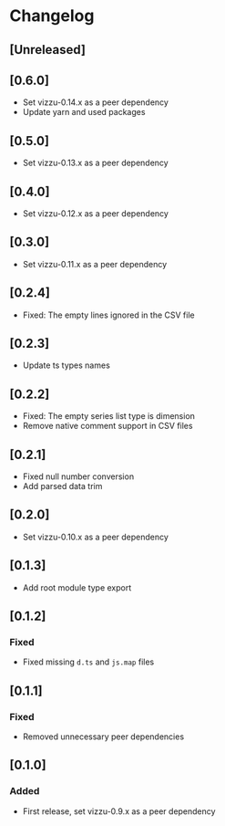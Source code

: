 # Changelog

## [Unreleased]

## [0.6.0]

-   Set vizzu-0.14.x as a peer dependency
-   Update yarn and used packages

## [0.5.0]

-   Set vizzu-0.13.x as a peer dependency

## [0.4.0]

-   Set vizzu-0.12.x as a peer dependency

## [0.3.0]

-   Set vizzu-0.11.x as a peer dependency

## [0.2.4]

-   Fixed: The empty lines ignored in the CSV file

## [0.2.3]

-   Update ts types names

## [0.2.2]

-   Fixed: The empty series list type is dimension
-   Remove native comment support in CSV files

## [0.2.1]

-   Fixed null number conversion
-   Add parsed data trim

## [0.2.0]

-   Set vizzu-0.10.x as a peer dependency

## [0.1.3]

-   Add root module type export

## [0.1.2]

### Fixed

-   Fixed missing `d.ts` and `js.map` files

## [0.1.1]

### Fixed

-   Removed unnecessary peer dependencies

## [0.1.0]

### Added

-   First release, set vizzu-0.9.x as a peer dependency
